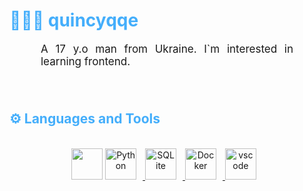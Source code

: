 <h1 style="color: #44AEFB;"> 👨🏻‍💻 quincyqqe </h1>



<p align:"center" style="text-align: justify; margin: 0 50px; font-size: 17px;" >
    A 17 y.o man from Ukraine. I`m interested in learning frontend.
<br>
<br>

<br>
<!-- Languages and Tools -->

<h2 style="color: #44AEFB">⚙️ Languages and Tools</h2>
<div align="center" style="display:block;">
</div>
<br>   
<!-- Icons Resources -->
<!-- https://devicon.dev/ -->
<!-- https://cdn.jsdelivr.net/npm/simple-icons@v3/icons/ -->
<div align="center">

  <img height ='50px' src="https://cdn.jsdelivr.net/gh/devicons/devicon/icons/javascript/javascript-original.svg" />
          


  </a>    
  <a href="https://www.python.org/" target="_blank" rel="noreferrer">
      <img  alt="Python" height="50px" style="padding-right:10px;" src="https://cdn.jsdelivr.net/gh/devicons/devicon/icons/python/python-original.svg"/>

  </a>
  <a href="https://www.mysql.com/" target="_blank" rel="noreferrer">
      <img  alt="SQLite" height="50px" style="padding-right:10px;" src="https://upload.wikimedia.org/wikipedia/ru/d/d3/Mysql.png"/>
  </a>
  <a href="https://www.docker.com/" target="_blank" rel="noreferrer">
      <img  alt="Docker" height="50px" style="padding-right:10px;" src="https://cdn.jsdelivr.net/gh/devicons/devicon/icons/docker/docker-plain-wordmark.svg"/>
  </a>
  <a href="https://code.visualstudio.com/" target="_blank" rel="noreferrer">
      <img  alt="vscode" height="50px" style="padding-right:10px;"src="https://cdn.jsdelivr.net/gh/devicons/devicon/icons/vscode/vscode-original.svg"/>

  </a>
